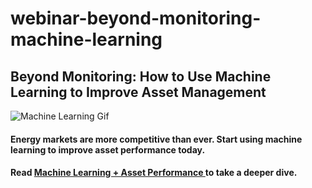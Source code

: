 # webinar-beyond-monitoring-machine-learning 
<h2> Beyond Monitoring: How to Use Machine Learning to Improve Asset Management </h2>

<img src="https://f.hubspotusercontent10.net/hubfs/2886065/Machine-Learning-2.gif" alt="Machine Learning Gif">

<h4> Energy markets are more competitive than ever. Start using machine learning to improve asset performance today. </h4>

<h4> Read <b> <a href="https://webinar.narrativewave.com/ml">Machine Learning + Asset Performance </a>to take a deeper dive. </h4>


